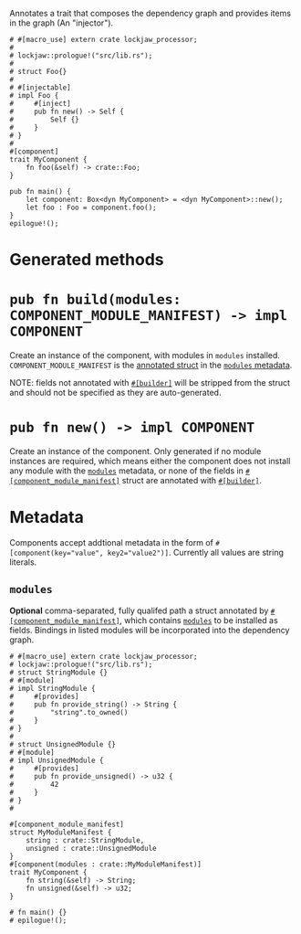Annotates a trait that composes the dependency graph and provides items in
the graph (An "injector").

```
# #[macro_use] extern crate lockjaw_processor;
#
# lockjaw::prologue!("src/lib.rs");
# 
# struct Foo{}
#
# #[injectable]
# impl Foo {
#     #[inject]
#     pub fn new() -> Self {
#         Self {}
#     }
# }
#
#[component]
trait MyComponent {
    fn foo(&self) -> crate::Foo;
}

pub fn main() {
    let component: Box<dyn MyComponent> = <dyn MyComponent>::new();
    let foo : Foo = component.foo();
}
epilogue!();
```
# Generated methods

# `pub fn build(modules: COMPONENT_MODULE_MANIFEST) -> impl COMPONENT`

Create an instance of the component, with modules in `modules` installed.
`COMPONENT_MODULE_MANIFEST` is the [annotated struct](component_module_manifest) in the
[`modules` metadata](#modules).

NOTE: fields not annotated with [`#[builder]`](component_module_manifest#builder) will be
stripped from the struct and should not be specified as they are auto-generated.

# `pub fn new() -> impl COMPONENT`

Create an instance of the component. Only generated if no module instances are required,
which means either the component does not install any module with the [`modules`](#modules)
metadata, or none of the fields in
[`#[component_module_manifest]`](component_module_manifest) struct are annotated with
[`#[builder]`](component_module_manifest#builder).

# Metadata

Components accept addtional metadata in the form of
`#[component(key="value", key2="value2")]`. Currently all values are string literals.

## `modules`

**Optional** comma-separated, fully qualifed path a struct annotated by
[`#[component_module_manifest]`](component_module_manifest), which contains
[`modules`](module) to be installed as fields. Bindings in listed modules will be
incorporated into the dependency graph.

```
# #[macro_use] extern crate lockjaw_processor;
# lockjaw::prologue!("src/lib.rs");
# struct StringModule {}
# #[module]
# impl StringModule {
#     #[provides]
#     pub fn provide_string() -> String {
#         "string".to_owned()
#     }
# }
#
# struct UnsignedModule {}
# #[module]
# impl UnsignedModule {
#     #[provides]
#     pub fn provide_unsigned() -> u32 {
#         42
#     }
# }
#

#[component_module_manifest]
struct MyModuleManifest {
    string : crate::StringModule,
    unsigned : crate::UnsignedModule
}
#[component(modules : crate::MyModuleManifest)]
trait MyComponent {
    fn string(&self) -> String;
    fn unsigned(&self) -> u32;
}

# fn main() {}
# epilogue!();
```

